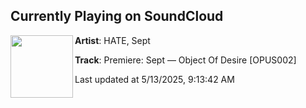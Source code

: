 ## Currently Playing on SoundCloud

[<img align="left" width="100" src="https://i1.sndcdn.com/artworks-ujhUbZwNpl4BTeXD-AERn0g-t500x500.jpg">](https://soundcloud.com/hate_music/premiere-sept-object-of-desire-opus002)

**Artist**: HATE, Sept 

**Track**: Premiere: Sept — Object Of Desire [OPUS002]

Last updated at 5/13/2025, 9:13:42 AM
